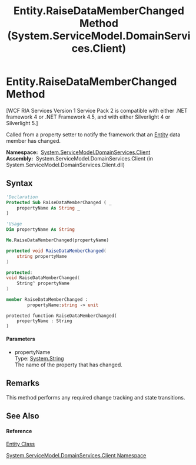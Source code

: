 ﻿---
title: Entity.RaiseDataMemberChanged Method  (System.ServiceModel.DomainServices.Client)
TOCTitle: RaiseDataMemberChanged Method
ms:assetid: M:System.ServiceModel.DomainServices.Client.Entity.RaiseDataMemberChanged(System.String)
ms:mtpsurl: https://msdn.microsoft.com/en-us/library/system.servicemodel.domainservices.client.entity.raisedatamemberchanged(v=VS.91)
ms:contentKeyID: 28755468
ms.date: 01/27/2012
mtps_version: v=VS.91
f1_keywords:
- System.ServiceModel.DomainServices.Client.Entity.RaiseDataMemberChanged
dev_langs:
- CSharp
- JScript
- VB
- FSharp
- c++
api_location:
- System.ServiceModel.DomainServices.Client.dll
api_name:
- System.ServiceModel.DomainServices.Client.Entity.RaiseDataMemberChanged
api_type:
- Managed
topic_type:
- apiref
- kbSyntax
product_family_name: VS
ROBOTS: INDEX,FOLLOW
---

# Entity.RaiseDataMemberChanged Method

\[WCF RIA Services Version 1 Service Pack 2 is compatible with either .NET framework 4 or .NET Framework 4.5, and with either Silverlight 4 or Silverlight 5.\]

Called from a property setter to notify the framework that an [Entity](ff422907\(v=vs.91\).md) data member has changed.

**Namespace:**  [System.ServiceModel.DomainServices.Client](ff422479\(v=vs.91\).md)  
**Assembly:**  System.ServiceModel.DomainServices.Client (in System.ServiceModel.DomainServices.Client.dll)

## Syntax

``` vb
'Declaration
Protected Sub RaiseDataMemberChanged ( _
    propertyName As String _
)
```

``` vb
'Usage
Dim propertyName As String

Me.RaiseDataMemberChanged(propertyName)
```

``` csharp
protected void RaiseDataMemberChanged(
    string propertyName
)
```

``` c++
protected:
void RaiseDataMemberChanged(
    String^ propertyName
)
```

``` fsharp
member RaiseDataMemberChanged : 
        propertyName:string -> unit 
```

``` jscript
protected function RaiseDataMemberChanged(
    propertyName : String
)
```

#### Parameters

  - propertyName  
    Type: [System.String](https://msdn.microsoft.com/en-us/library/s1wwdcbf)  
    The name of the property that has changed.  

## Remarks

This method performs any required change tracking and state transitions.

## See Also

#### Reference

[Entity Class](ff422907\(v=vs.91\).md)

[System.ServiceModel.DomainServices.Client Namespace](ff422479\(v=vs.91\).md)


